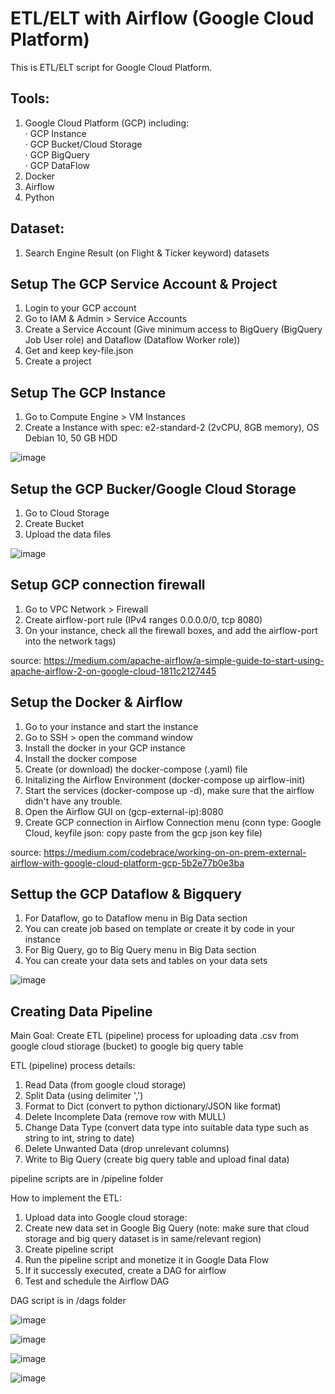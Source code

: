 # ETL/ELT with Airflow (Google Cloud Platform)


This is ETL/ELT script for Google Cloud Platform.

## Tools:
1. Google Cloud Platform (GCP) including: <br />
  · GCP Instance <br />
  · GCP Bucket/Cloud Storage <br />
  · GCP BigQuery <br />
  · GCP DataFlow <br />
2. Docker
3. Airflow
4. Python

## Dataset:
1. Search Engine Result (on Flight & Ticker keyword) datasets

## Setup The GCP Service Account & Project
1. Login to your GCP account
2. Go to IAM & Admin > Service Accounts
3. Create a Service Account (Give minimum access to BigQuery (BigQuery Job User role) and Dataflow (Dataflow Worker role))
4. Get and keep key-file.json
5. Create a project

## Setup The GCP Instance
1. Go to Compute Engine > VM Instances
2. Create a Instance with spec: e2-standard-2 (2vCPU, 8GB memory), OS Debian 10, 50 GB HDD

![image](https://user-images.githubusercontent.com/18484807/140650529-c0ab00d8-f5e2-4636-9766-aaee2b5dbf80.png)


## Setup the GCP Bucker/Google Cloud Storage
1. Go to Cloud Storage
2. Create Bucket
3. Upload the data files

![image](https://user-images.githubusercontent.com/18484807/140650483-506d6862-8c15-4495-b06b-32ff85076e16.png)


## Setup GCP connection firewall
1. Go to VPC Network > Firewall
2. Create airflow-port rule (IPv4 ranges 0.0.0.0/0, tcp 8080)
3. On your instance, check all the firewall boxes, and add the airflow-port into the network tags) 

source: https://medium.com/apache-airflow/a-simple-guide-to-start-using-apache-airflow-2-on-google-cloud-1811c2127445

## Setup the Docker & Airflow
1. Go to your instance and start the instance 
2. Go to SSH > open the command window
3. Install the docker in your GCP instance
4. Install the docker compose
5. Create (or download) the docker-compose (.yaml) file
6. Initalizing the Airflow Environment (docker-compose up airflow-init)
7. Start the services (docker-compose up -d), make sure that the airflow didn't have any trouble.
8. Open the Airflow GUI on (gcp-external-ip):8080
9. Create GCP connection in Airflow Connection menu (conn type: Google Cloud, keyfile json: copy paste from the gcp json key file) 

source: https://medium.com/codebrace/working-on-on-prem-external-airflow-with-google-cloud-platform-gcp-5b2e77b0e3ba

## Settup the GCP Dataflow & Bigquery
1. For Dataflow, go to Dataflow menu in Big Data section
2. You can create job based on template or create it by code in your instance
3. For Big Query, go to Big Query menu in Big Data section
4. You can create your data sets and tables on your data sets

![image](https://user-images.githubusercontent.com/18484807/140650574-e45dc50b-d3eb-472b-a294-b24920689b20.png)

## Creating Data Pipeline
Main Goal: Create ETL (pipeline) process for uploading data .csv from google cloud stiorage (bucket) to google big query table

ETL (pipeline) process details:
1. Read Data (from google cloud storage)
2. Split Data (using delimiter ',')
3. Format to Dict (convert to python dictionary/JSON like format)
4. Delete Incomplete Data (remove row with MULL)
5. Change Data Type (convert data type into suitable data type such as string to int, string to date)
6. Delete Unwanted Data (drop unrelevant columns)
7. Write to Big Query (create big query table and upload final data)

pipeline scripts are in /pipeline folder

How to implement the ETL:
1. Upload data into Google cloud storage:
2. Create new data set in Google Big Query (note: make sure that cloud storage and big query dataset is in same/relevant region)
3. Create pipeline script
4. Run the pipeline script and monetize it in Google Data Flow
5. If it successly executed, create a DAG for airflow
6. Test and schedule the Airflow DAG

DAG script is in /dags folder 

![image](https://user-images.githubusercontent.com/18484807/141685135-7643a675-4465-4a59-b080-b1f209035d51.png)

![image](https://user-images.githubusercontent.com/18484807/141685167-c72d4229-328f-42b2-b835-6e603528309a.png)

![image](https://user-images.githubusercontent.com/18484807/141685277-e545ac4e-8bd0-4832-ab84-abb2ba180ac6.png)

![image](https://user-images.githubusercontent.com/18484807/141685292-dc89cd43-af0c-4d50-8484-81b23aa8e644.png)



